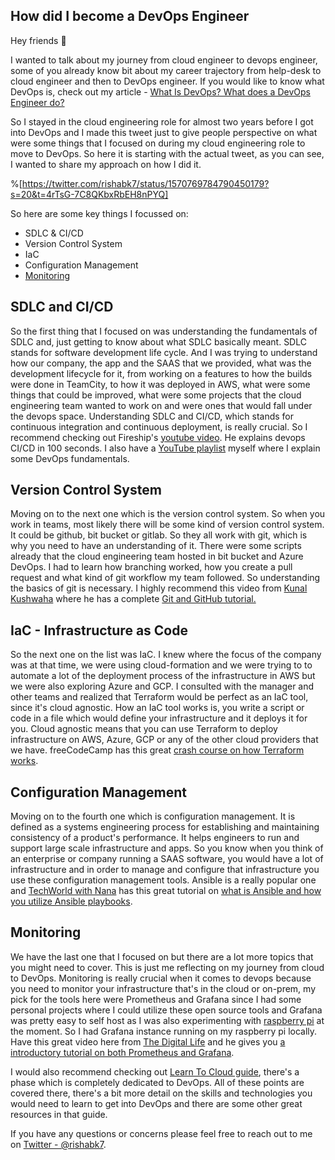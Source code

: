 ## How did I become a DevOps Engineer

Hey friends 👋

I wanted to talk about my journey from cloud engineer to devops engineer, some of you already know bit about my career trajectory from help-desk to cloud engineer and then to DevOps engineer.
If you would like to know what DevOps is, check out my article - [What Is DevOps? What does a DevOps Engineer do?](https://blog.rishabkumar.com/what-is-devops-what-does-a-devops-engineer-do)

So I stayed in the cloud engineering role for almost two years before I got into DevOps and I made this tweet just to give people perspective on what were some things that I focused on during my cloud engineering role to move to DevOps. So here it is starting with the actual tweet, as you can see, I wanted to share my approach on how I did it.

%[https://twitter.com/rishabk7/status/1570769784790450179?s=20&t=4rTsG-7C8QKbxRbEH8nPYQ]

So here are some key things I focussed on:
- SDLC & CI/CD
- Version Control System
- IaC
- Configuration Management
- [Monitoring](#monitoring)

## SDLC and CI/CD <a name="sdlc-cicd"></a>

So the first thing that I focused on was understanding the fundamentals of SDLC and, just getting to know about what SDLC basically meant. SDLC stands for software development life cycle. And I  was trying to understand how our company, the app and the SAAS that we provided, what was the development lifecycle for it, from working on a features to how the builds were done in TeamCity, to how it was deployed in AWS, what were some things that could be improved, what were some projects that the cloud engineering team wanted to work on and were ones that would fall under the devops space.
Understanding SDLC and CI/CD, which stands for continuous integration and continuous deployment, is really crucial. So I recommend checking out Fireship's [youtube video](https://youtu.be/scEDHsr3APg). He explains devops CI/CD in 100 seconds. I also have a [YouTube playlist](https://youtube.com/playlist?list=PLK_LRl1CH4L9ZI0N6WqmQE-Y_-lflAbqM) myself where I explain some DevOps fundamentals.


## Version Control System

Moving on to the next one which is the version control system. So when you work in teams, most likely there will be some kind of version control system. It could be github, bit bucket or gitlab. So they all work with git, which is why you need to have an understanding of it. 
There were some scripts already that the cloud engineering team hosted in bit bucket and Azure DevOps. I had to learn how branching worked, how you create a pull request and what kind of git workflow my team followed. So understanding the basics of git is necessary.
I highly recommend this video from [Kunal Kushwaha](https://twitter.com/kunalstwt) where he has a complete [Git and GitHub tutorial.](https://youtu.be/apGV9Kg7ics)


## IaC - Infrastructure as Code

So the next one on the list was IaC.
I knew where the focus of the company was at that time, we were using cloud-formation and we were trying to to automate a lot of the deployment process of the infrastructure in AWS but we were also exploring Azure and GCP. I consulted with the manager and other teams and realized that Terraform would be perfect as an IaC tool, since it's cloud agnostic.
How an IaC tool works is, you write a script or code in a file which would define your infrastructure and it deploys it for you. Cloud agnostic means that you can use Terraform to deploy infrastructure on AWS, Azure, GCP or any of the other cloud providers that we have.
freeCodeCamp has this great [crash course on how Terraform works](https://youtu.be/SLB_c_ayRMo).

<a name="configurationmanagement"></a>
## Configuration Management

Moving on to the fourth one which is configuration management.
It is defined as a systems engineering process for establishing and maintaining consistency of a product's performance. It helps engineers to run and support large scale infrastructure and apps. So you know when you think of an enterprise or company running a SAAS software, you would have a lot of infrastructure and in order to manage and configure that infrastructure you use these configuration management tools. Ansible is a really popular one and [TechWorld with Nana](https://twitter.com/Njuchi_) has this great tutorial on [what is Ansible and how you utilize Ansible playbooks](https://youtu.be/1id6ERvfozo).


## Monitoring

We have the last one that I focused on but there are a lot more topics that you might need to cover. This is just me reflecting on my journey from cloud to DevOps.
Monitoring is really crucial when it comes to devops because you need to monitor your infrastructure that's in the cloud or on-prem, my pick for the tools here were Prometheus and Grafana since I had some personal projects where I could utilize these open source tools and Grafana was pretty easy to self host as I was also experimenting with [raspberry pi](https://www.raspberrypi.org/) at the moment. So I had Grafana instance running on my raspberry pi locally.
Have this great video here from [The Digital Life](https://twitter.com/christian_tdl) and he gives you [a introductory tutorial on both Prometheus and Grafana](https://youtu.be/9TJx7QTrTyo).

I would also recommend checking out [Learn To Cloud guide](https://learntocloud.guide), there's a phase which is completely dedicated to DevOps. All of these points are covered there, there's a bit more detail on the skills and technologies you would need to learn to get into DevOps and there are some other great resources in that guide.

If you have any questions or concerns please feel free to reach out to me on [Twitter - @rishabk7](https://twitter.com/rishabk7).